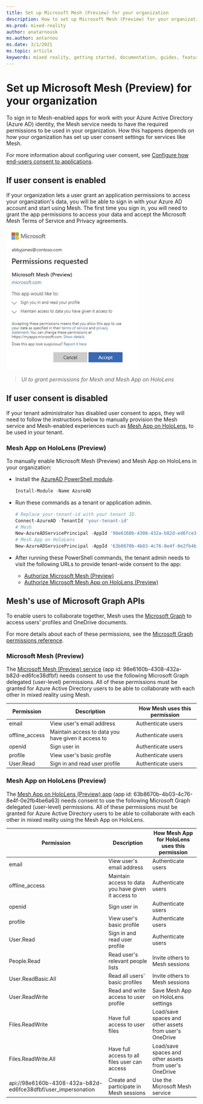 ```yaml
---
title: Set up Microsoft Mesh (Preview) for your organization
description: How to set up Microsoft Mesh (Preview) for your organization
ms.prod: mixed-reality
author: anatarnousk
ms.author: antarnou
ms.date: 3/1/2021
ms.topic: article
keywords: mixed reality, getting started, documentation, guides, features, holograms
---
```

# Set up Microsoft Mesh (Preview) for your organization

To sign in to Mesh-enabled apps for work with your Azure Active Directory (Azure AD) identity, the Mesh service needs to have the required permissions to be used in your organization. How this happens depends on how your organization has set up user consent settings for services like Mesh.

For more information about configuring user consent, see [Configure how end-users consent to applications](/azure/active-directory/manage-apps/configure-user-consent).

## If user consent is enabled

If your organization lets a user grant an application permissions to access your organization's data, you will be able to sign in with your Azure AD account and start using Mesh. The first time you sign in, you will need to grant the app permissions to access your data and accept the Microsoft Mesh Terms of Service and Privacy agreements.

<img src=./media/mesh-consent-dialog.png alt="UI to grant permissions to apps" width="350">

> _UI to grant permissions for Mesh and Mesh App on HoloLens_

## If user consent is disabled

If your tenant administrator has disabled user consent to apps, they will need to follow the instructions below to manually provision the Mesh service and Mesh-enabled experiences such as [Mesh App on HoloLens](./mesh-app/index.md), to be used in your tenant.

### Mesh App on HoloLens (Preview)

To manually enable Microsoft Mesh (Preview) and Mesh App on HoloLens in your organization:

- Install the [AzureAD PowerShell module](https://www.powershellgallery.com/packages/AzureAD).

    ```powershell
    Install-Module -Name AzureAD
    ```

- Run these commands as a tenant or application admin.

    ```powershell
    # Replace your-tenant-id with your tenant ID.
    Connect-AzureAD -TenantId 'your-tenant-id'
    # Mesh
    New-AzureADServicePrincipal -AppId '98e6160b-4308-432a-b82d-ed6fce38dfbf'
    # Mesh App on HoloLens
    New-AzureADServicePrincipal -AppId '63b8670b-4b03-4c76-8e4f-0e2fb4be6a63'
    ```

- After running these PowerShell commands, the tenant admin needs to visit the following URLs to provide tenant-wide consent to the app:
  - [Authorize Microsoft Mesh (Preview)](https://login.microsoftonline.com/common/oauth2/authorize?client_id=98e6160b-4308-432a-b82d-ed6fce38dfbf&response_type=code&prompt=admin_consent)
  - [Authorize Microsoft Mesh App on HoloLens (Preview)](https://login.microsoftonline.com/common/oauth2/authorize?client_id=63b8670b-4b03-4c76-8e4f-0e2fb4be6a63&response_type=code&prompt=admin_consent)

## Mesh's use of Microsoft Graph APIs

To enable users to collaborate together, Mesh uses the [Microsoft
Graph][graph] to access users' profiles and OneDrive documents.

For more details about each of these permissions, see the [Microsoft Graph
permissions reference][graph-permissions].

### Microsoft Mesh (Preview)

The [Microsoft Mesh (Preview) service](overview.md) (app id:
98e6160b-4308-432a-b82d-ed6fce38dfbf) needs consent to use the following
Microsoft Graph delegated (user-level) permissions. All of these permissions
must be granted for Azure Active Directory users to be able to collaborate
with each other in mixed reality using Mesh.

| Permission     | Description                                         | How Mesh uses this permission |
|----------------|-----------------------------------------------------|-------------------------------|
| email          | View user's email address                           | Authenticate users            |
| offline_access | Maintain access to data you have given it access to | Authenticate users            |
| openid         | Sign user in                                        | Authenticate users            |
| profile        | View user's basic profile                           | Authenticate users            |
| User.Read      | Sign in and read user profile                       | Authenticate users            |

### Mesh App on HoloLens (Preview)

The [Mesh App on HoloLens (Preview) app](mesh-app/index.md) (app id:
63b8670b-4b03-4c76-8e4f-0e2fb4be6a63) needs consent to use the following
Microsoft Graph delegated (user-level) permissions. All of these permissions
must be granted for Azure Active Directory users to be able to collaborate
with each other in mixed reality using the Mesh App on HoloLens.

| Permission                                                    | Description                                         | How Mesh App for HoloLens uses this permission         |
|---------------------------------------------------------------|-----------------------------------------------------|--------------------------------------------------------|
| email                                                         | View user's email address                           | Authenticate users                                     |
| offline_access                                                | Maintain access to data you have given it access to | Authenticate users                                     |
| openid                                                        | Sign user in                                        | Authenticate users                                     |
| profile                                                       | View user's basic profile                           | Authenticate users                                     |
| User.Read                                                     | Sign in and read user profile                       | Authenticate users                                     |
| People.Read                                                   | Read user's relevant people lists                   | Invite others to Mesh sessions                         |
| User.ReadBasic.All                                            | Read all users' basic profiles                      | Invite others to Mesh sessions                         |
| User.ReadWrite                                                | Read and write access to user profile               | Save Mesh App on HoloLens settings                     |
| Files.ReadWrite                                               | Have full access to user files                      | Load/save spaces and other assets from user's OneDrive |
| Files.ReadWrite.All                                           | Have full access to all files user can access       | Load/save spaces and other assets from user's OneDrive |
| api://98e6160b-4308-432a-b82d-ed6fce38dfbf/user_impersonation | Create and participate in Mesh sessions             | Use the Microsoft Mesh service                         |

[graph]: /graph/overview
[graph-permissions]: /graph/permissions-reference
